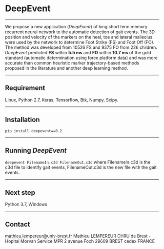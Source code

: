 # DeepEvent
---
We propose a new application (_DeepEvent_) of long short term memory recurrent neural network to the automatic detection of gait events.
The 3D position and velocity of the markers on the heel, toe and lateral malleolus were used by the network to determine Foot Strike (FS) and Foot Off (FO). 
The method was developed from  10526 FS and 9375 FO from 226 children. _DeepEvent_ predicted **FS** within **5.5 ms** and **FO** within **10.7 ms** of the gold standard (automatic determination using force platform data) and was more accurate than common heuristic marker trajectory-based methods proposed in the literature and another deep learning method.

---
## Requirement
Linux, Python 2.7, Keras, Tensorflow, Btk, Numpy, Scipy.

---
## Installation
`pip install deepevent==0.2`

---
## Running _DeepEvent_
`deepevent FilenameIn.c3d FilenameOut.c3d`
where FilenameIn.c3d is the c3d file to identify gait events, FilenameOut.c3d is the new file with the gait events.

---
## Next step
Python 3.7, Windows

---
## Contact
[mathieu.lempereur@univ-brest.fr](mailto:mathieu.lemepreur@univ-brest.fr)
Mathieu LEMPEREUR
CHRU de Brest - Hopital Morvan
Service MPR
2 avenue Foch
29609 BREST cedex
FRANCE